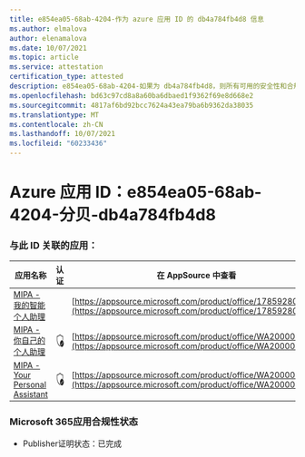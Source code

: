 ```yaml
---
title: e854ea05-68ab-4204-作为 azure 应用 ID 的 db4a784fb4d8 信息
ms.author: elmalova
author: elenamalova
ms.date: 10/07/2021
ms.topic: article
ms.service: attestation
certification_type: attested
description: e854ea05-68ab-4204-如果为 db4a784fb4d8，则所有可用的安全性和合规性信息。
ms.openlocfilehash: bd63c97cd8a8a60ba6dbaed1f9362f69e8d668e2
ms.sourcegitcommit: 4817af6bd92bcc7624a43ea79ba6b9362da38035
ms.translationtype: MT
ms.contentlocale: zh-CN
ms.lasthandoff: 10/07/2021
ms.locfileid: "60233436"
---
```

# <a name="azure-app-id-e854ea05-68ab-4204-babe-db4a784fb4d8"></a>Azure 应用 ID：e854ea05-68ab-4204-分贝-db4a784fb4d8


### <a name="apps-associated-with-this-id"></a>与此 ID 关联的应用：
| **应用名称** | **认证** | **在 AppSource 中查看** |
|--------------|---------------|-----------------------|
| [MIPA - 我的智能个人助理](https://docs.microsoft.com/microsoft-365-app-certification/forward/17859280.mipa) |  | [https://appsource.microsoft.com/product/office/17859280.mipa](https://appsource.microsoft.com/product/office/17859280.mipa) |
| [MIPA - 你自己的个人助理](https://docs.microsoft.com/microsoft-365-app-certification/forward/WA200000062) | <img alt="Certified application badge" src="../media/certified-badge.png" height="25" width="25" /> | [https://appsource.microsoft.com/product/office/WA200000062](https://appsource.microsoft.com/product/office/WA200000062) |
| [MIPA - Your Personal Assistant](https://docs.microsoft.com/microsoft-365-app-certification/forward/WA200000148) | <img alt="Certified application badge" src="../media/certified-badge.png" height="25" width="25" /> | [https://appsource.microsoft.com/product/office/WA200000148](https://appsource.microsoft.com/product/office/WA200000148) |

### <a name="microsoft-365-app-compliance-status"></a>Microsoft 365应用合规性状态
- Publisher证明状态：已完成
